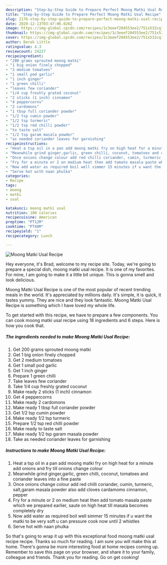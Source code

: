 ```yaml
---
description: "Step-by-Step Guide to Prepare Perfect Moong Matki Usal Recipe"
title: "Step-by-Step Guide to Prepare Perfect Moong Matki Usal Recipe"
slug: 2176-step-by-step-guide-to-prepare-perfect-moong-matki-usal-recipe
date: 2020-12-13T03:47:06.026Z
image: https://img-global.cpcdn.com/recipes/1c3eeef204553ee2/751x532cq70/moong-matki-usal-recipe-recipe-main-photo.jpg
thumbnail: https://img-global.cpcdn.com/recipes/1c3eeef204553ee2/751x532cq70/moong-matki-usal-recipe-recipe-main-photo.jpg
cover: https://img-global.cpcdn.com/recipes/1c3eeef204553ee2/751x532cq70/moong-matki-usal-recipe-recipe-main-photo.jpg
author: Derek Little
ratingvalue: 4.3
reviewcount: 24227
recipeingredient:
- "200 grams sprouted moong matki"
- "1 big onion finely chopped"
- "2 medium tomatoes"
- "1 small pod garlic"
- "1 inch ginger"
- "1 green chilli"
- "leaves few coriander"
- "1/4 cup freshly grated coconut"
- "2 sticks (1 inch) cinnamon"
- "4 peppercorns"
- "2 cardomons"
- "1 tbsp full coriander powder"
- "1/2 tsp cumin powder"
- "1/2 tsp turmeric"
- "1/2 tsp red chilli powder"
- "to taste salt"
- "1/2 tsp garam masala powder"
- "as needed coriander leaves for garnishing"
recipeinstructions:
- "Heat a tsp oil in a pan add moong matki fry on high heat for a minute add onions and fry till onions change colour"
- "Meanwhile grind ginger,garlic, green chilli, coconut, tomatoes and coriander leaves into a fine paste"
- "Once onions change colour add red chilli coriander, cumin, turmeric, salt,garam masala powder also add cloves cardamoms cinnamon, pepper"
- "Fry for a minute or 2 on medium heat then add tomato masala paste which we prepared earlier, saute on high heat till masala becomes completely dry"
- "Now add water as required boil well simmer 15 minutes if u want the matki to be very soft u can pressure cook now until 2 whistles"
- "Serve hot with naan phulka"
categories:
- Recipe
tags:
- moong
- matki
- usal

katakunci: moong matki usal 
nutrition: 100 calories
recipecuisine: American
preptime: "PT12M"
cooktime: "PT40M"
recipeyield: "1"
recipecategory: Lunch

---
```



![Moong Matki Usal Recipe](https://img-global.cpcdn.com/recipes/1c3eeef204553ee2/751x532cq70/moong-matki-usal-recipe-recipe-main-photo.jpg)

Hey everyone, it's Brad, welcome to my recipe site. Today, we're going to prepare a special dish, moong matki usal recipe. It is one of my favorites. For mine, I am going to make it a little bit unique. This is gonna smell and look delicious.

Moong Matki Usal Recipe is one of the most popular of recent trending meals in the world. It's appreciated by millions daily. It's simple, it is quick, it tastes yummy. They are nice and they look fantastic. Moong Matki Usal Recipe is something which I have loved my whole life.




To get started with this recipe, we have to prepare a few components. You can cook moong matki usal recipe using 18 ingredients and 6 steps. Here is how you cook that.

<!--inarticleads1-->

##### The ingredients needed to make Moong Matki Usal Recipe:

1. Get 200 grams sprouted moong matki
1. Get 1 big onion finely chopped
1. Get 2 medium tomatoes
1. Get 1 small pod garlic
1. Get 1 inch ginger
1. Prepare 1 green chilli
1. Take leaves few coriander
1. Take 1/4 cup freshly grated coconut
1. Make ready 2 sticks (1 inch) cinnamon
1. Get 4 peppercorns
1. Make ready 2 cardomons
1. Make ready 1 tbsp full coriander powder
1. Get 1/2 tsp cumin powder
1. Make ready 1/2 tsp turmeric
1. Prepare 1/2 tsp red chilli powder
1. Make ready to taste salt
1. Make ready 1/2 tsp garam masala powder
1. Take as needed coriander leaves for garnishing




<!--inarticleads2-->

##### Instructions to make Moong Matki Usal Recipe:

1. Heat a tsp oil in a pan add moong matki fry on high heat for a minute add onions and fry till onions change colour
1. Meanwhile grind ginger,garlic, green chilli, coconut, tomatoes and coriander leaves into a fine paste
1. Once onions change colour add red chilli coriander, cumin, turmeric, salt,garam masala powder also add cloves cardamoms cinnamon, pepper
1. Fry for a minute or 2 on medium heat then add tomato masala paste which we prepared earlier, saute on high heat till masala becomes completely dry
1. Now add water as required boil well simmer 15 minutes if u want the matki to be very soft u can pressure cook now until 2 whistles
1. Serve hot with naan phulka




So that's going to wrap it up with this exceptional food moong matki usal recipe recipe. Thanks so much for reading. I am sure you will make this at home. There's gonna be more interesting food at home recipes coming up. Remember to save this page on your browser, and share it to your family, colleague and friends. Thank you for reading. Go on get cooking!
